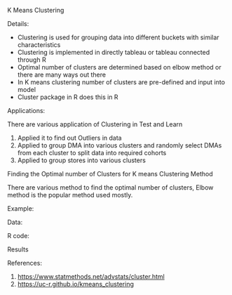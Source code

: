 
K Means Clustering

Details:

* Clustering is used for grouping data into different buckets with similar characteristics
* Clustering is implemented in directly tableau or tableau connected through R
* Optimal number of clusters are determined based on elbow method or there are many ways out there
* In K means clustering number of clusters are pre-defined and input into model
* Cluster package in R does this in R

Applications:

There are various application of Clustering in Test and Learn

1.	Applied it to find out Outliers in data
2.	Applied to group DMA into various clusters and randomly select DMAs from each cluster to split data into required cohorts
3.	Applied to group stores into various clusters

Finding the Optimal number of Clusters for K means Clustering Method

There are various method to find the optimal number of clusters, Elbow method is the popular method used mostly.

Example:

Data:

R code:

Results



References:

1.	https://www.statmethods.net/advstats/cluster.html
2.	https://uc-r.github.io/kmeans_clustering

